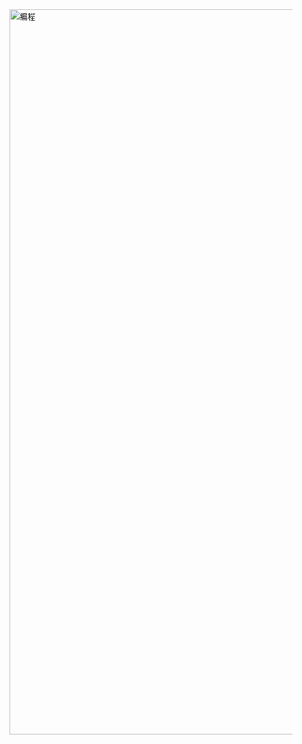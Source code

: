 
<img width="1407" height="1290" alt="编程" src="https://github.com/user-attachments/assets/4f63af71-b08e-47c8-953c-60b50415bae3" />
